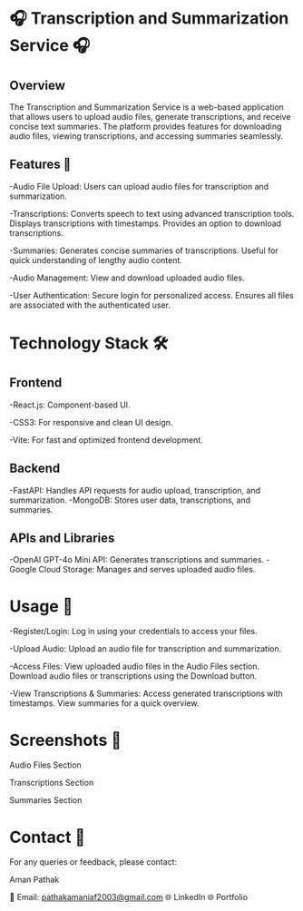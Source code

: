 # 🎧 Transcription and Summarization Service 🎧

## Overview
The Transcription and Summarization Service is a web-based application that allows users to upload audio files, generate transcriptions, and receive concise text summaries. The platform provides features for downloading audio files, viewing transcriptions, and accessing summaries seamlessly.

## Features 🚀
-Audio File Upload:
Users can upload audio files for transcription and summarization.

-Transcriptions:
Converts speech to text using advanced transcription tools.
Displays transcriptions with timestamps.
Provides an option to download transcriptions.

-Summaries:
Generates concise summaries of transcriptions.
Useful for quick understanding of lengthy audio content.

-Audio Management:
View and download uploaded audio files.

-User Authentication:
Secure login for personalized access.
Ensures all files are associated with the authenticated user.

# Technology Stack 🛠

## Frontend
-React.js: Component-based UI.

-CSS3: For responsive and clean UI design.

-Vite: For fast and optimized frontend development.

## Backend
-FastAPI: Handles API requests for audio upload, transcription, and summarization.
-MongoDB: Stores user data, transcriptions, and summaries.

## APIs and Libraries
-OpenAI GPT-4o Mini API: Generates transcriptions and summaries.
-Google Cloud Storage: Manages and serves uploaded audio files.

# Usage 📝
-Register/Login:
Log in using your credentials to access your files.

-Upload Audio:
Upload an audio file for transcription and summarization.

-Access Files:
View uploaded audio files in the Audio Files section.
Download audio files or transcriptions using the Download button.

-View Transcriptions & Summaries:
Access generated transcriptions with timestamps.
View summaries for a quick overview.

# Screenshots 📸
Audio Files Section

Transcriptions Section

Summaries Section

# Contact 📧
For any queries or feedback, please contact:

Aman Pathak

📧 Email: pathakamaniaf2003@gmail.com
🌐 LinkedIn
🌐 Portfolio

